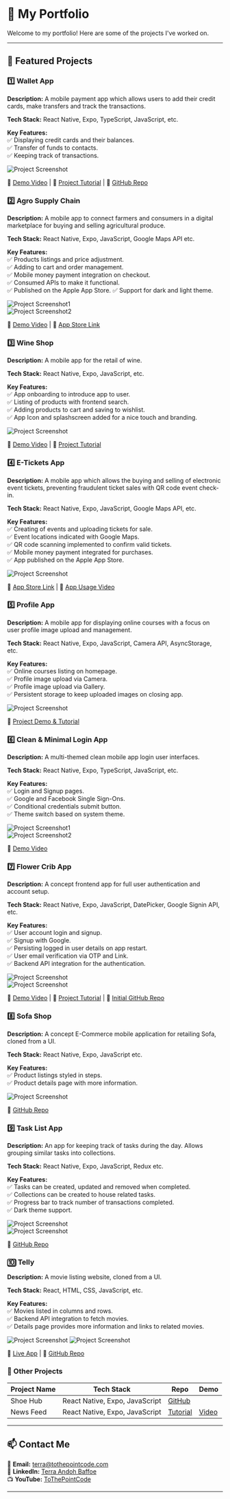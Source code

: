 # 🚀 My Portfolio

Welcome to my portfolio! Here are some of the projects I've worked on.

---

## 🌟 Featured Projects

### 1️⃣ Wallet App

**Description:** A mobile payment app which allows users to add their credit cards, make transfers and track the transactions.

**Tech Stack:** React Native, Expo, TypeScript, JavaScript, etc.

**Key Features:**  
✅ Displaying credit cards and their balances.  
✅ Transfer of funds to contacts.  
✅ Keeping track of transactions.

![Project Screenshot](assets/1.png)

🔗 [Demo Video](https://www.youtube.com/watch?v=pwpaEENFdTo) |
🔗 [Project Tutorial](https://youtu.be/68l7wyHw97Y) | 🔗 [GitHub Repo](https://github.com/tothepointcode/stunning-waffle)

### 2️⃣ Agro Supply Chain

**Description:** A mobile app to connect farmers and consumers in a digital marketplace for buying and selling agricultural produce.

**Tech Stack:** React Native, Expo, JavaScript, Google Maps API etc.

**Key Features:**  
✅ Products listings and price adjustment.  
✅ Adding to cart and order management.  
✅ Mobile money payment integration on checkout.  
✅ Consumed APIs to make it functional.  
✅ Published on the Apple App Store.
✅ Support for dark and light theme.

![Project Screenshot1](assets/2a.png)  
![Project Screenshot2](assets/2b.png)

🔗 [Demo Video](https://youtu.be/_Tk2A2vFlcA) | 🔗 [App Store Link](https://apps.apple.com/us/app/agro-supply-chain/id6455085520)

### 3️⃣ Wine Shop

**Description:** A mobile app for the retail of wine.

**Tech Stack:** React Native, Expo, JavaScript, etc.

**Key Features:**  
✅ App onboarding to introduce app to user.  
✅ Listing of products with frontend search.   
✅ Adding products to cart and saving to wishlist.  
✅ App Icon and splashscreen added for a nice touch and branding.

![Project Screenshot](assets/3.png)

🔗 [Demo Video](https://youtube.com/shorts/j_XiD6ukQK0) |
🔗 [Project Tutorial](https://www.youtube.com/playlist?list=PLk8gdrb2DmChfFOK64d1A6D4KFPfz48yD)

### 4️⃣ E-Tickets App

**Description:** A mobile app which allows the buying and selling of electronic event tickets, preventing fraudulent ticket sales with QR code event check-in.

**Tech Stack:** React Native, Expo, JavaScript, Google Maps API, etc.

**Key Features:**  
✅ Creating of events and uploading tickets for sale.  
✅ Event locations indicated with Google Maps.  
✅ QR code scanning implemented to confirm valid tickets.  
✅ Mobile money payment integrated for purchases.  
✅ App published on the Apple App Store.  

![Project Screenshot](assets/4.png)

🔗 [App Store Link](https://apps.apple.com/us/app/e-ticket-scanner/id1629952771) |
🔗 [App Usage Video](https://youtu.be/yotjeyD-FKk)

### 5️⃣ Profile App

**Description:** A mobile app for displaying online courses with a focus on user profile image upload and management.

**Tech Stack:** React Native, Expo, JavaScript, Camera API, AsyncStorage, etc.

**Key Features:**  
✅ Online courses listing on homepage.  
✅ Profile image upload via Camera.  
✅ Profile image upload via Gallery.  
✅ Persistent storage to keep uploaded images on closing app.

![Project Screenshot](assets/5.png)

🔗 [Project Demo & Tutorial](https://youtu.be/uX5E_QFJubU)

### 6️⃣ Clean & Minimal Login App

**Description:** A multi-themed clean mobile app login user interfaces.

**Tech Stack:** React Native, Expo, TypeScript, JavaScript, etc.

**Key Features:**  
✅ Login and Signup pages.  
✅ Google and Facebook Single Sign-Ons.  
✅ Conditional credentials submit button.  
✅ Theme switch based on system theme.

![Project Screenshot1](assets/6a.png)  
![Project Screenshot2](assets/6b.png)

🔗 [Demo Video](https://youtube.com/shorts/Um0_UT8o1ZQ)

### 7️⃣ Flower Crib App

**Description:** A concept frontend app for full user authentication and account setup.

**Tech Stack:** React Native, Expo, JavaScript, DatePicker, Google Signin API, etc.

**Key Features:**  
✅ User account login and signup.  
✅ Signup with Google.   
✅ Persisting logged in user details on app restart.   
✅ User email verification via OTP and Link.   
✅ Backend API integration for the authentication.

![Project Screenshot](assets/7a.png)  
![Project Screenshot](assets/7b.png)

🔗 [Demo Video](https://youtube.com/shorts/8J8PkfToHrU) |
🔗 [Project Tutorial](https://www.youtube.com/playlist?list=PLk8gdrb2DmCicLTZJWC2cCTFXloTBMBCt) | 🔗 [Initial GitHub Repo](https://github.com/tothepointcode/flower-crib)

### 8️⃣ Sofa Shop

**Description:** A concept E-Commerce mobile application for retailing Sofa, cloned from a UI.

**Tech Stack:** React Native, Expo, JavaScript etc.

**Key Features:**  
✅ Product listings styled in steps.  
✅ Product details page with more information.   

![Project Screenshot](assets/8.jpg)

🔗 [GitHub Repo](https://github.com/tothepointcode/E-commerce-shop-UI)

### 9️⃣ Task List App

**Description:** An app for keeping track of tasks during the day. Allows grouping similar tasks into collections.

**Tech Stack:** React Native, Expo, JavaScript, Redux etc.

**Key Features:**  
✅ Tasks can be created, updated and removed when completed.  
✅ Collections can be created to house related tasks.  
✅ Progress bar to track number of transactions completed.  
✅ Dark theme support.  

![Project Screenshot](assets/9a.jpg)  
![Project Screenshot](assets/9b.jpg)

🔗 [GitHub Repo](https://github.com/tothepointcode/task_list_app)

### 🔟 Telly

**Description:** A movie listing website, cloned from a UI.

**Tech Stack:** React, HTML, CSS, JavaScript, etc.

**Key Features:**  
✅ Movies listed in columns and rows.  
✅ Backend API integration to fetch movies.  
✅ Details page provides more information and links to related movies.

![Project Screenshot](assets/10a.png)
![Project Screenshot](assets/10b.png)

🔗 [Live App](https://goofy-montalcini-76e1e8.netlify.app/) |
🔗 [GitHub Repo](https://github.com/tothepointcode/baryonyx_telly)

### 📂 Other Projects

| Project Name | Tech Stack                     | Repo                                                                                 | Demo                                            |
| ------------ | ------------------------------ | ------------------------------------------------------------------------------------ | ----------------------------------------------- |
| Shoe Hub     | React Native, Expo, JavaScript | [GitHub](https://github.com/tothepointcode/shoeHub_UI)                               |                                                 |
| News Feed    | React Native, Expo, JavaScript | [Tutorial](https://www.youtube.com/playlist?list=PLk8gdrb2DmCjzB1eVRwobY9I_HLaZGPKv) | [Video](https://youtube.com/shorts/7Phx7DHBufI) |

---

## 📫 Contact Me

📧 **Email:** terra@tothepointcode.com   
🔗 **LinkedIn:** [Terra Andoh Baffoe](http://www.linkedin.com/in/terraandoh)  
📺 **YouTube:** [ToThePointCode](http://www.youtube.com/@ToThePointCode)

---
